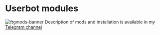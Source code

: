 # Userbot modules
![ftgmods-banner](https://user-images.githubusercontent.com/48492775/160230237-61a7da23-3c37-432e-9878-17c240d42ad8.jpg)
Description of mods and installation is available in my [Telegram channel](https://https://t.me/morisummermods)
